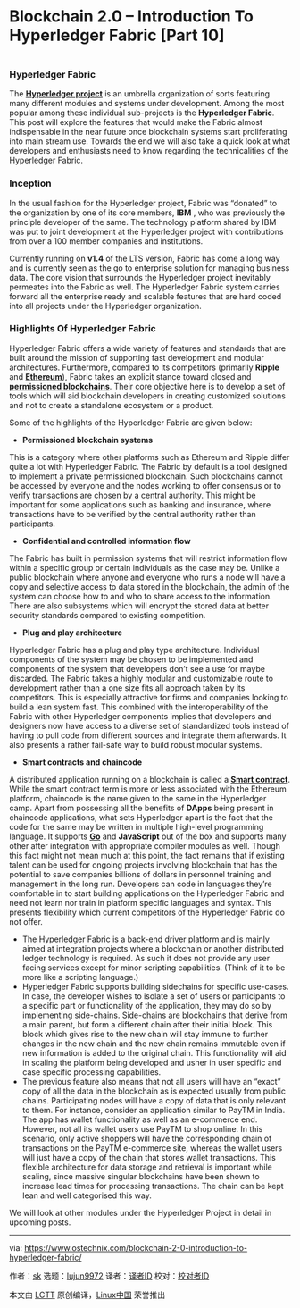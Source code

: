 [#]: collector: (lujun9972)
[#]: translator: (wxy)
[#]: reviewer: ( )
[#]: publisher: ( )
[#]: url: ( )
[#]: subject: (Blockchain 2.0 – Introduction To Hyperledger Fabric [Part 10])
[#]: via: (https://www.ostechnix.com/blockchain-2-0-introduction-to-hyperledger-fabric/)
[#]: author: (sk https://www.ostechnix.com/author/sk/)

Blockchain 2.0 – Introduction To Hyperledger Fabric [Part 10]
======

![Hyperledger Fabric][1]

### Hyperledger Fabric

The [**Hyperledger project**][2] is an umbrella organization of sorts featuring many different modules and systems under development. Among the most popular among these individual sub-projects is the **Hyperledger Fabric**. This post will explore the features that would make the Fabric almost indispensable in the near future once blockchain systems start proliferating into main stream use. Towards the end we will also take a quick look at what developers and enthusiasts need to know regarding the technicalities of the Hyperledger Fabric.

### Inception

In the usual fashion for the Hyperledger project, Fabric was “donated” to the organization by one of its core members, **IBM** , who was previously the principle developer of the same. The technology platform shared by IBM was put to joint development at the Hyperledger project with contributions from over a 100 member companies and institutions.

Currently running on **v1.4** of the LTS version, Fabric has come a long way and is currently seen as the go to enterprise solution for managing business data. The core vision that surrounds the Hyperledger project inevitably permeates into the Fabric as well. The Hyperledger Fabric system carries forward all the enterprise ready and scalable features that are hard coded into all projects under the Hyperledger organization.

### Highlights Of Hyperledger Fabric

Hyperledger Fabric offers a wide variety of features and standards that are built around the mission of supporting fast development and modular architectures. Furthermore, compared to its competitors (primarily **Ripple** and [**Ethereum**][3]), Fabric takes an explicit stance toward closed and [**permissioned blockchains**][4]. Their core objective here is to develop a set of tools which will aid blockchain developers in creating customized solutions and not to create a standalone ecosystem or a product.

Some of the highlights of the Hyperledger Fabric are given below:

  * **Permissioned blockchain systems**



This is a category where other platforms such as Ethereum and Ripple differ quite a lot with Hyperledger Fabric. The Fabric by default is a tool designed to implement a private permissioned blockchain. Such blockchains cannot be accessed by everyone and the nodes working to offer consensus or to verify transactions are chosen by a central authority. This might be important for some applications such as banking and insurance, where transactions have to be verified by the central authority rather than participants.

  * **Confidential and controlled information flow**



The Fabric has built in permission systems that will restrict information flow within a specific group or certain individuals as the case may be. Unlike a public blockchain where anyone and everyone who runs a node will have a copy and selective access to data stored in the blockchain, the admin of the system can choose how to and who to share access to the information. There are also subsystems which will encrypt the stored data at better security standards compared to existing competition.

  * **Plug and play architecture**



Hyperledger Fabric has a plug and play type architecture. Individual components of the system may be chosen to be implemented and components of the system that developers don’t see a use for maybe discarded. The Fabric takes a highly modular and customizable route to development rather than a one size fits all approach taken by its competitors. This is especially attractive for firms and companies looking to build a lean system fast. This combined with the interoperability of the Fabric with other Hyperledger components implies that developers and designers now have access to a diverse set of standardized tools instead of having to pull code from different sources and integrate them afterwards. It also presents a rather fail-safe way to build robust modular systems.

  * **Smart contracts and chaincode**



A distributed application running on a blockchain is called a [**Smart contract**][5]. While the smart contract term is more or less associated with the Ethereum platform, chaincode is the name given to the same in the Hyperledger camp. Apart from possessing all the benefits of **DApps** being present in chaincode applications, what sets Hyperledger apart is the fact that the code for the same may be written in multiple high-level programming language. It supports [**Go**][6] and **JavaScript** out of the box and supports many other after integration with appropriate compiler modules as well. Though this fact might not mean much at this point, the fact remains that if existing talent can be used for ongoing projects involving blockchain that has the potential to save companies billions of dollars in personnel training and management in the long run. Developers can code in languages they’re comfortable in to start building applications on the Hyperledger Fabric and need not learn nor train in platform specific languages and syntax. This presents flexibility which current competitors of the Hyperledger Fabric do not offer.

  * The Hyperledger Fabric is a back-end driver platform and is mainly aimed at integration projects where a blockchain or another distributed ledger technology is required. As such it does not provide any user facing services except for minor scripting capabilities. (Think of it to be more like a scripting language.)
  * Hyperledger Fabric supports building sidechains for specific use-cases. In case, the developer wishes to isolate a set of users or participants to a specific part or functionality of the application, they may do so by implementing side-chains. Side-chains are blockchains that derive from a main parent, but form a different chain after their initial block. This block which gives rise to the new chain will stay immune to further changes in the new chain and the new chain remains immutable even if new information is added to the original chain. This functionality will aid in scaling the platform being developed and usher in user specific and case specific processing capabilities.
  * The previous feature also means that not all users will have an “exact” copy of all the data in the blockchain as is expected usually from public chains. Participating nodes will have a copy of data that is only relevant to them. For instance, consider an application similar to PayTM in India. The app has wallet functionality as well as an e-commerce end. However, not all its wallet users use PayTM to shop online. In this scenario, only active shoppers will have the corresponding chain of transactions on the PayTM e-commerce site, whereas the wallet users will just have a copy of the chain that stores wallet transactions. This flexible architecture for data storage and retrieval is important while scaling, since massive singular blockchains have been shown to increase lead times for processing transactions. The chain can be kept lean and well categorised this way.



We will look at other modules under the Hyperledger Project in detail in upcoming posts.

--------------------------------------------------------------------------------

via: https://www.ostechnix.com/blockchain-2-0-introduction-to-hyperledger-fabric/

作者：[sk][a]
选题：[lujun9972][b]
译者：[译者ID](https://github.com/译者ID)
校对：[校对者ID](https://github.com/校对者ID)

本文由 [LCTT](https://github.com/LCTT/TranslateProject) 原创编译，[Linux中国](https://linux.cn/) 荣誉推出

[a]: https://www.ostechnix.com/author/sk/
[b]: https://github.com/lujun9972
[1]: data:image/gif;base64,R0lGODlhAQABAIAAAAAAAP///yH5BAEAAAAALAAAAAABAAEAAAIBRAA7
[2]: https://www.ostechnix.com/blockchain-2-0-an-introduction-to-hyperledger-project-hlp/
[3]: https://www.ostechnix.com/blockchain-2-0-what-is-ethereum/
[4]: https://www.ostechnix.com/blockchain-2-0-public-vs-private-blockchain-comparison/
[5]: https://www.ostechnix.com/blockchain-2-0-explaining-smart-contracts-and-its-types/
[6]: https://www.ostechnix.com/install-go-language-linux/

